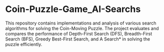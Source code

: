 # Coin-Puzzle-Game_AI-Searchs
This repository contains implementations and analysis of various search algorithms for solving the Coin-Moving Puzzle. The project evaluates and compares the performance of Depth-First Search (DFS), Breadth-First Search (BFS), Greedy Best-First Search, and A Search* in solving the puzzle efficiently.
